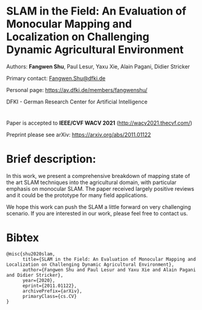 # SLAM in the Field: An Evaluation of Monocular Mapping and Localization on Challenging Dynamic Agricultural Environment

Authors: **Fangwen Shu**, Paul Lesur, Yaxu Xie, Alain Pagani, Didier Stricker

Primary contact: Fangwen.Shu@dfki.de

Personal page: https://av.dfki.de/members/fangwenshu/

DFKI - German Research Center for Artificial Intelligence

#

Paper is accepted to **IEEE/CVF WACV 2021** (http://wacv2021.thecvf.com/)

Preprint please see arXiv: https://arxiv.org/abs/2011.01122

# Brief description:

In this work, we present a comprehensive breakdown of mapping state of the art SLAM techniques into the agricultural domain, with particular emphasis on monocular SLAM. The paper received largely positive reviews and it could be the prototype for many field applications.

We hope this work can push the SLAM a little forward on very challenging scenario. If you are interested in our work, please feel free to contact us.

# Bibtex

```
@misc{shu2020slam,
      title={SLAM in the Field: An Evaluation of Monocular Mapping and Localization on Challenging Dynamic Agricultural Environment},
      author={Fangwen Shu and Paul Lesur and Yaxu Xie and Alain Pagani and Didier Stricker},
      year={2020},
      eprint={2011.01122},
      archivePrefix={arXiv},
      primaryClass={cs.CV}
}
```
